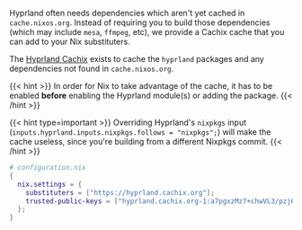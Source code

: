 Hyprland often needs dependencies which aren't yet cached in `cache.nixos.org`.
Instead of requiring you to build those dependencies (which may include `mesa`,
`ffmpeg`, etc), we provide a Cachix cache that you can add to your Nix
substituters.

The [Hyprland Cachix](https://app.cachix.org/cache/hyprland) exists to cache the
`hyprland` packages and any dependencies not found in `cache.nixos.org`.

{{< hint >}}
In order for Nix to take advantage of the cache, it has to be enabled **before**
enabling the Hyprland module(s) or adding the package.
{{< /hint >}}

{{< hint type=important >}}
Overriding Hyprland's `nixpkgs` input
(`inputs.hyprland.inputs.nixpkgs.follows = "nixpkgs";`) will make the cache
useless, since you're building from a different Nixpkgs commit.
{{< /hint >}}

```nix
# configuration.nix
{
  nix.settings = {
    substituters = ["https://hyprland.cachix.org"];
    trusted-public-keys = ["hyprland.cachix.org-1:a7pgxzMz7+chwVL3/pzj6jIBMioiJM7ypFP8PwtkuGc="];
  };
}
```
